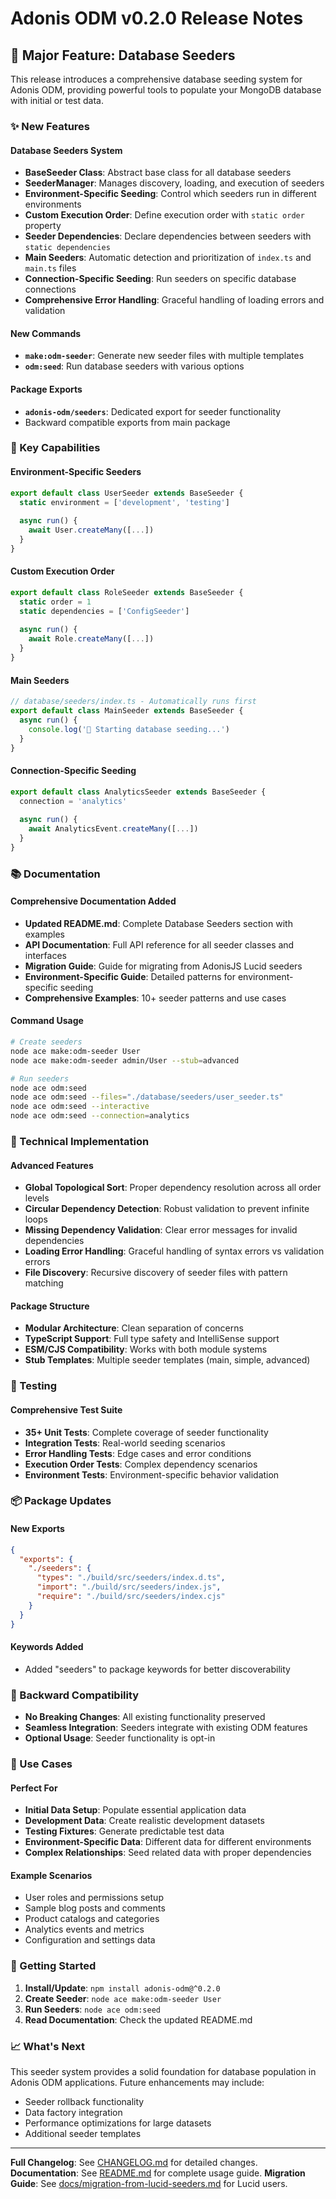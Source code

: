 # Adonis ODM v0.2.0 Release Notes

## 🌱 Major Feature: Database Seeders

This release introduces a comprehensive database seeding system for Adonis ODM, providing powerful tools to populate your MongoDB database with initial or test data.

### ✨ New Features

#### Database Seeders System
- **BaseSeeder Class**: Abstract base class for all database seeders
- **SeederManager**: Manages discovery, loading, and execution of seeders
- **Environment-Specific Seeding**: Control which seeders run in different environments
- **Custom Execution Order**: Define execution order with `static order` property
- **Seeder Dependencies**: Declare dependencies between seeders with `static dependencies`
- **Main Seeders**: Automatic detection and prioritization of `index.ts` and `main.ts` files
- **Connection-Specific Seeding**: Run seeders on specific database connections
- **Comprehensive Error Handling**: Graceful handling of loading errors and validation

#### New Commands
- **`make:odm-seeder`**: Generate new seeder files with multiple templates
- **`odm:seed`**: Run database seeders with various options

#### Package Exports
- **`adonis-odm/seeders`**: Dedicated export for seeder functionality
- Backward compatible exports from main package

### 🚀 Key Capabilities

#### Environment-Specific Seeders
```typescript
export default class UserSeeder extends BaseSeeder {
  static environment = ['development', 'testing']
  
  async run() {
    await User.createMany([...])
  }
}
```

#### Custom Execution Order
```typescript
export default class RoleSeeder extends BaseSeeder {
  static order = 1
  static dependencies = ['ConfigSeeder']
  
  async run() {
    await Role.createMany([...])
  }
}
```

#### Main Seeders
```typescript
// database/seeders/index.ts - Automatically runs first
export default class MainSeeder extends BaseSeeder {
  async run() {
    console.log('🌱 Starting database seeding...')
  }
}
```

#### Connection-Specific Seeding
```typescript
export default class AnalyticsSeeder extends BaseSeeder {
  connection = 'analytics'
  
  async run() {
    await AnalyticsEvent.createMany([...])
  }
}
```

### 📚 Documentation

#### Comprehensive Documentation Added
- **Updated README.md**: Complete Database Seeders section with examples
- **API Documentation**: Full API reference for all seeder classes and interfaces
- **Migration Guide**: Guide for migrating from AdonisJS Lucid seeders
- **Environment-Specific Guide**: Detailed patterns for environment-specific seeding
- **Comprehensive Examples**: 10+ seeder patterns and use cases

#### Command Usage
```bash
# Create seeders
node ace make:odm-seeder User
node ace make:odm-seeder admin/User --stub=advanced

# Run seeders
node ace odm:seed
node ace odm:seed --files="./database/seeders/user_seeder.ts"
node ace odm:seed --interactive
node ace odm:seed --connection=analytics
```

### 🔧 Technical Implementation

#### Advanced Features
- **Global Topological Sort**: Proper dependency resolution across all order levels
- **Circular Dependency Detection**: Robust validation to prevent infinite loops
- **Missing Dependency Validation**: Clear error messages for invalid dependencies
- **Loading Error Handling**: Graceful handling of syntax errors vs validation errors
- **File Discovery**: Recursive discovery of seeder files with pattern matching

#### Package Structure
- **Modular Architecture**: Clean separation of concerns
- **TypeScript Support**: Full type safety and IntelliSense support
- **ESM/CJS Compatibility**: Works with both module systems
- **Stub Templates**: Multiple seeder templates (main, simple, advanced)

### 🧪 Testing

#### Comprehensive Test Suite
- **35+ Unit Tests**: Complete coverage of seeder functionality
- **Integration Tests**: Real-world seeding scenarios
- **Error Handling Tests**: Edge cases and error conditions
- **Execution Order Tests**: Complex dependency scenarios
- **Environment Tests**: Environment-specific behavior validation

### 📦 Package Updates

#### New Exports
```json
{
  "exports": {
    "./seeders": {
      "types": "./build/src/seeders/index.d.ts",
      "import": "./build/src/seeders/index.js",
      "require": "./build/src/seeders/index.cjs"
    }
  }
}
```

#### Keywords Added
- Added "seeders" to package keywords for better discoverability

### 🔄 Backward Compatibility

- **No Breaking Changes**: All existing functionality preserved
- **Seamless Integration**: Seeders integrate with existing ODM features
- **Optional Usage**: Seeder functionality is opt-in

### 🎯 Use Cases

#### Perfect For
- **Initial Data Setup**: Populate essential application data
- **Development Data**: Create realistic development datasets
- **Testing Fixtures**: Generate predictable test data
- **Environment-Specific Data**: Different data for different environments
- **Complex Relationships**: Seed related data with proper dependencies

#### Example Scenarios
- User roles and permissions setup
- Sample blog posts and comments
- Product catalogs and categories
- Analytics events and metrics
- Configuration and settings data

### 🚀 Getting Started

1. **Install/Update**: `npm install adonis-odm@^0.2.0`
2. **Create Seeder**: `node ace make:odm-seeder User`
3. **Run Seeders**: `node ace odm:seed`
4. **Read Documentation**: Check the updated README.md

### 📈 What's Next

This seeder system provides a solid foundation for database population in Adonis ODM applications. Future enhancements may include:
- Seeder rollback functionality
- Data factory integration
- Performance optimizations for large datasets
- Additional seeder templates

---

**Full Changelog**: See [CHANGELOG.md](CHANGELOG.md) for detailed changes.
**Documentation**: See [README.md](README.md) for complete usage guide.
**Migration Guide**: See [docs/migration-from-lucid-seeders.md](docs/migration-from-lucid-seeders.md) for Lucid users.
